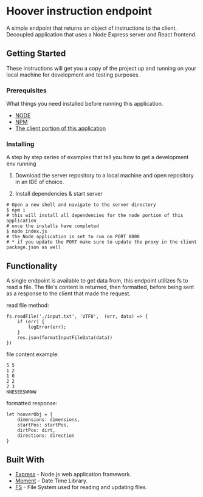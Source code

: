 # Hoover instruction endpoint 
A simple endpoint that returns an object of instructions to the client.
Decoupled application that uses a Node Express server and React frontend. 


## Getting Started
These instructions will get you a copy of the project up and running on your local machine for development and testing purposes. <!-- See deployment for notes on how to deploy the project on a live system. -->

### Prerequisites
What things you need installed before running this application.

* [NODE](https://nodejs.org/en/download/)
* [NPM](https://docs.npmjs.com/cli/install)
* [The client portion of this application](https://github.com/AmberLBurroughs/hoover/tree/master/view)

### Installing

A step by step series of examples that tell you how to get a development env running

1) Download the server repository to a local machine and open repository in an IDE of choice.

2) Install dependencies & start server
```
# Open a new shell and navigate to the server directory
$ npm i
# this will install all dependencies for the node portion of this application
# once the installs have completed
$ node index.js
# the Node application is set to run on PORT 8000 
# * if you update the PORT make sure to update the proxy in the client package.json as well
```
## Functionality
A single endpoint is available to get data from, this endpoint utilizes fs to read a file. The file's content is returned, then formatted, before being sent as a response to the client that made the request.

read file method:
```
fs.readFile('./input.txt', 'UTF8',  (err, data) => {
    if (err) {
        logError(err);
    }
    res.json(formatInputFileData(data))
})
```
file content example:
```
5 5
1 2
1 0
2 2
2 3
NNESEESWNWW
```
formatted response:
```
let hooverObj = {
    dimensions: dimensions,
    startPos: startPos,
    dirtPos: dirt,
    directions: direction
}
```

## Built With

* [Express](http://expressjs.com/) - Node.js web application framework.
* [Moment](https://momentjs.com/) - Date Time Library. 
* [FS](https://nodejs.org/api/fs.html) - File System used for reading and updating files.
